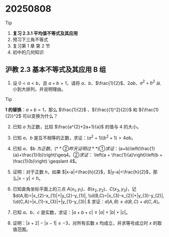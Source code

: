 # 20250808

> [!TIP]
>
> 1. **复习 2.3.1 平均值不等式及其应用**
> 2. 预习下三角不等式
> 3. 复习第 1 章 第 2 节
> 4. 初中的几何知识

## 沪教 2.3 基本不等式及其应用 B 组
1. 设 $0<a<b$，且 $a+b=1$，请将 $a$、$b$、$\frac{1}{2}$、$2ab$、$a^{2}+b^{2}$ 从小到大排列，并说明理由。
> [!TIP]
>
> **1 的替换**：$a+b=1$，那么 $\frac{1}{2}$ 、${\frac{{1}^2}{2}}$ 和 ${\frac{1}{2}}^2$ 可以变换为什么？













2. 已知 $a$ 为正数，比较 $\frac{a^{2}+2a+1}{a}$ 的值与 4 的大小。














4. 已知 $a$、$b$ 是互不相等的正数，求证：$(a^{2}+1)(b^{2}+1)>4ab$。












3. 已知 $a$、$b $为正数，(**② 昨天证明过**)
① 求证：$(a+b)\left(\frac{1}{a}+\frac{1}{b}\right)\geq4$。
② 求证：$ \left(a + \frac{1}{a}\right)\left(b + \frac{1}{b}\right) \geqslant 4$。


















5. 证明：对于正数 $h$，如果 $|x-a|<\frac{h}{2}$，$|y-a|<\frac{h}{2}$，那么$|x-y|<h$。















6. 已知直角坐标平面上的三点 $A(x_{1},y_{1})$、$B(x_{2},y_{2})$、$C(x_{3},y_{3})$，记 $d(A,B)=|x_{2}-x_{1}|+|y_{2}-y_{1}|, \\d(B,C)=|x_{3}-x_{2}|+|y_{3}-y_{2}|, \\d(C,A)=|x_{1}-x_{3}|+|y_{1}-y_{3}|.$ 
   求证：$d(A,B)\leq d(B,C)+d(C,A)$。
























7. 已知 $a$、$b$、$c$ 是实数，求证：$|a+b+c|\leq|a|+|b|+|c|$。



























8. 证明：$|x+2|-|x-1|\geq-3$，对所有实数 $x$ 均成立，并求等号成立时 $x$ 的取值范围。



















